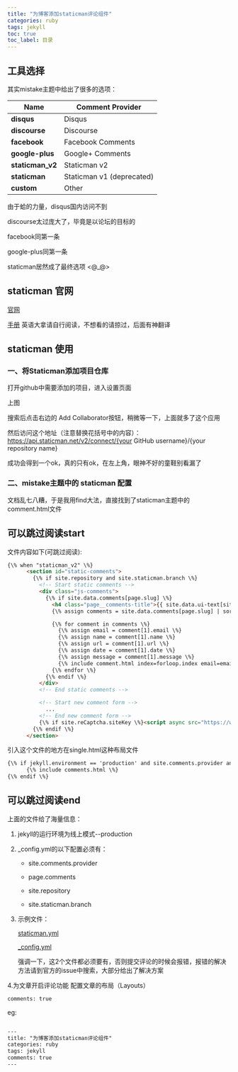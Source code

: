 ```yaml
---
title: "为博客添加staticman评论组件"
categories: ruby  
tags: jekyll
toc: true
toc_label: 目录
---
```

## 工具选择

其实mistake主题中给出了很多的选项：

| Name             | Comment Provider          |
| ---------------- | ------------------------- |
| **disqus**       | Disqus                    |
| **discourse**    | Discourse                 |
| **facebook**     | Facebook Comments         |
| **google-plus**  | Google+ Comments          |
| **staticman_v2** | Staticman v2              |
| **staticman**    | Staticman v1 (deprecated) |
| **custom**       | Other                     |

由于蛤的力量，disqus国内访问不到

discourse太过庞大了，毕竟是以论坛的目标的

facebook同第一条

google-plus同第一条

staticman居然成了最终选项 <@_@>

## staticman 官网
[官网](https://staticman.net)

[手册](https://staticman.net/docs/)
英语大拿请自行阅读，不想看的请掠过，后面有神翻译


## staticman 使用

### 一、将Staticman添加项目仓库

打开github中需要添加的项目，进入设置页面

上图

搜索后点击右边的 Add Collaborator按钮，稍微等一下，上面就多了这个应用

然后访问这个地址（注意替换花括号中的内容）：https://api.staticman.net/v2/connect/{your GitHub username}/{your repository name}

成功会得到一个ok，真的只有ok，在左上角，眼神不好的童鞋别看漏了

### 二、mistake主题中的 staticman 配置



文档乱七八糟，于是我用find大法，直接找到了staticman主题中的comment.html文件

可以跳过阅读start
---

文件内容如下(可跳过阅读):
```html
{\% when "staticman_v2" \%}
      <section id="static-comments">
        {\% if site.repository and site.staticman.branch \%}
          <!-- Start static comments -->
          <div class="js-comments">
            {\% if site.data.comments[page.slug] \%}
              <h4 class="page__comments-title">{{ site.data.ui-text[site.locale].comments_title | default: "Comments" }}</h4>
              {\% assign comments = site.data.comments[page.slug] | sort \%}

              {\% for comment in comments \%}
                {\% assign email = comment[1].email \%}
                {\% assign name = comment[1].name \%}
                {\% assign url = comment[1].url \%}
                {\% assign date = comment[1].date \%}
                {\% assign message = comment[1].message \%}
                {\% include comment.html index=forloop.index email=email name=name url=url date=date message=message \%}
              {\% endfor \%}
            {\% endif \%}
          </div>
          <!-- End static comments -->

          <!-- Start new comment form -->
            ...
          <!-- End new comment form -->
          {\% if site.reCaptcha.siteKey \%}<script async src="https://www.google.com/recaptcha/api.js"></script>{\% endif \%}
        {\% endif \%}
      </section>
```

引入这个文件的地方在single.html这种布局文件
```html
{\% if jekyll.environment == 'production' and site.comments.provider and page.comments \%}
      {\% include comments.html \%}
{\% endif \%}
```

可以跳过阅读end
---

上面的文件给了海量信息：

1. jekyll的运行环境为线上模式--production

2. _config.yml的以下配置必须有：

    + site.comments.provider
    
    + page.comments
    
    + site.repository
    
    + site.staticman.branch

3. 示例文件：

   [staticman.yml](https://github.com/mmistakes/minimal-mistakes/blob/master/staticman.yml)

   [_config.yml](https://github.com/dark-wind/dark-wind.github.io/blob/master/_config.yml)

   强调一下，这2个文件都必须要有，否则提交评论的时候会报错，报错的解决方法请到官方的issue中搜索，大部分给出了解决方案

4.为文章开启评论功能
配置文章的布局（Layouts）
```html
comments: true
```

eg:
```html

---
title: "为博客添加staticman评论组件"
categories: ruby
tags: jekyll
comments: true
---
```